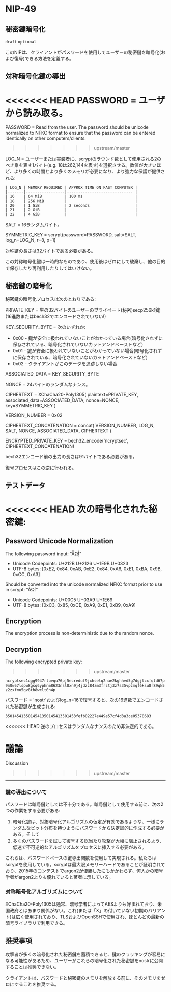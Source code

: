 
NIP-49
======

秘密鍵暗号化
----------------------

`draft` `optional`

このNIPは、クライアントがパスワードを使用してユーザーの秘密鍵を暗号化(および復号)できる方法を定義する。

対称暗号化鍵の導出
-----------------------------------

<<<<<<< HEAD
PASSWORD = ユーザから読み取る。
=======
PASSWORD = Read from the user. The password should be unicode normalized to NFKC format to ensure that the password can be entered identically on other computers/clients.
>>>>>>> upstream/master

LOG\_N = ユーザーまたは実装者に、scryptのラウンド数として使用される2のべき乗を表す1バイト(e.g. 18は262,144を表す)を選択させる。数値が大きいほど、より多くの時間とより多くのメモリが必要になり、より強力な保護が提供される:

    | LOG_N | MEMORY REQUIRED | APPROX TIME ON FAST COMPUTER |
    |-------|-----------------|----------------------------- |
    | 16    | 64 MiB          | 100 ms                       |
    | 18    | 256 MiB         |                              |
    | 20    | 1 GiB           | 2 seconds                    |
    | 21    | 2 GiB           |                              |
    | 22    | 4 GiB           |                              |

SALT = 16ランダムバイト。

SYMMETRIC_KEY = scrypt(password=PASSWORD, salt=SALT, log\_n=LOG\_N, r=8, p=1)

対称鍵の長さは32バイトである必要がある。

この対称暗号化鍵は一時的なものであり、使用後はゼロにして破棄し、他の目的で保存したり再利用したりしてはいけない。


秘密鍵の暗号化
------------------------

秘密鍵の暗号化プロセスは次のとおりである:

PRIVATE\_KEY = 生の32バイトのユーザーのプライベート(秘密)secp256k1鍵(16進数またはbech32でエンコードされていない!)

KEY\_SECURITY\_BYTE = 次のいずれか:

*  0x00 - 鍵が安全に扱われていないことがわかっている場合(暗号化されずに保存されている、暗号化されていないカットアンドペーストなど)
*  0x01 - 鍵が安全に扱われていないことがわかっていない場合(暗号化されずに保存されている、暗号化されていないカットアンドペーストなど)
*  0x02 - クライアントがこのデータを追跡しない場合

ASSOCIATED\_DATA = KEY\_SECURITY\_BYTE

NONCE = 24バイトのランダムなナンス。

CIPHERTEXT = XChaCha20-Poly1305(
    plaintext=PRIVATE\_KEY,
    associated_data=ASSOCIATED\_DATA,
    nonce=NONCE,
    key=SYMMETRIC\_KEY
)

VERSION\_NUMBER = 0x02

CIPHERTEXT_CONCATENATION = concat(
    VERSION\_NUMBER,
    LOG\_N,
    SALT,
    NONCE,
    ASSOCIATED\_DATA,
    CIPHERTEXT
)

ENCRYPTED\_PRIVATE\_KEY = bech32_encode('ncryptsec', CIPHERTEXT\_CONCATENATION)

bech32エンコード前の出力の長さは91バイトである必要がある。

復号プロセスはこの逆に行われる。


テストデータ
---------

<<<<<<< HEAD
次の暗号化された秘密鍵:
=======
## Password Unicode Normalization

The following password input: "ÅΩẛ̣"
- Unicode Codepoints: U+212B U+2126 U+1E9B U+0323
- UTF-8 bytes: [0xE2, 0x84, 0xAB, 0xE2, 0x84, 0xA6, 0xE1, 0xBA, 0x9B, 0xCC, 0xA3]

Should be converted into the unicode normalized NFKC format prior to use in scrypt: "ÅΩẛ̣"
- Unicode Codepoints: U+00C5 U+03A9 U+1E69
- UTF-8 bytes: [0xC3, 0x85, 0xCE, 0xA9, 0xE1, 0xB9, 0xA9]

## Encryption

The encryption process is non-deterministic due to the random nonce.

## Decryption

The following encrypted private key:
>>>>>>> upstream/master

`ncryptsec1qgg9947rlpvqu76pj5ecreduf9jxhselq2nae2kghhvd5g7dgjtcxfqtd67p9m0w57lspw8gsq6yphnm8623nsl8xn9j4jdzz84zm3frztj3z7s35vpzmqf6ksu8r89qk5z2zxfmu5gv8th8wclt0h4p`

パスワード = 'nostr'およびlog_n=16で復号すると、次の16進数でエンコードされた秘密鍵が生成される:

`3501454135014541350145413501453fefb02227e449e57cf4d3a3ce05378683`

<<<<<<< HEAD
逆のプロセスはランダムなナンスのため非決定的である。

議論
=======
Discussion
>>>>>>> upstream/master
----------

### 鍵の導出について

パスワードは暗号鍵としては不十分である。暗号鍵として使用する前に、次の2つの作業をする必要がある:

1. 暗号化鍵は、対象暗号化アルゴリズムの仮定が有効であるような、一様にランダムなビット分布を持つようにパスワードから決定論的に作成する必要がある。そして
2. 多くのパスワードを試して復号する総当たり攻撃が大幅に阻止されるよう、低速で不可逆的なアルゴリズムをプロセスに挿入する必要がある。

これらは、パスワードベースの鍵導出関数を使用して実現される。私たちはscryptを使用している。scryptは最大限メモリーハードであることが証明されており、2015年のコンテストでargon2が優勝したにもかかわらず、何人かの暗号学者がargon2よりも優れていると著者に示している。

### 対称暗号化アルゴリズムについて

XChaCha20-Poly1305は通常、暗号学者によってAESよりも好まれており、米国政府とはあまり関係がない。これ(または「X」の付いていない初期のバリアント)は広く使用されており、TLSおよびOpenSSHで使用され、ほとんどの最新の暗号ライブラリで利用できる。

推奨事項
---------

攻撃者が多くの暗号化された秘密鍵を蓄積できると、鍵のクラッキングが容易になる可能性があるため、ユーザーがこれらの暗号化された秘密鍵をnostrに公開することは推奨できない。

クライアントは、パスワードと秘密鍵のメモリを解放する前に、そのメモリをゼロにすることを推奨する。
